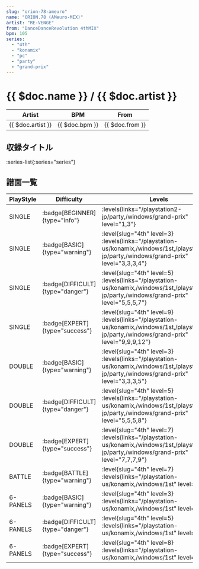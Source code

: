 ```yaml
---
slug: "orion-78-ameuro"
name: "ORION.78 (AMeuro-MIX)"
artist: "RE-VENGE"
from: "DanceDanceRevolution 4thMIX"
bpm: 105
series:
  - "4th"
  - "konamix"
  - "pc"
  - "party"
  - "grand-prix"
---
```


# {{ $doc.name }} / {{ $doc.artist }}

|Artist|BPM|From|
|------|---|----|
|{{ $doc.artist }}|{{ $doc.bpm }}|{{ $doc.from }}|

## 収録タイトル

:series-list{:series="series"}

## 譜面一覧

|PlayStyle|Difficulty|Levels|Notes|Movie|
|---------|----------|------|-----|-----|
|SINGLE| :badge[BEGINNER]{type="info"}| :levels{links="/playstation2-jp/party,/windows/grand-prix" level="1,3"}|60/0||
|SINGLE| :badge[BASIC]{type="warning"}|<div class="field is-grouped is-grouped-multiline"> :level{slug="4th" level=3} :levels{links="/playstation-us/konamix,/windows/1st,/playstation2-jp/party,/windows/grand-prix" level="3,3,3,4"}</div>|101/0||
|SINGLE| :badge[DIFFICULT]{type="danger"}|<div class="field is-grouped is-grouped-multiline"> :level{slug="4th" level=5} :levels{links="/playstation-us/konamix,/windows/1st,/playstation2-jp/party,/windows/grand-prix" level="5,5,5,7"}</div>|170/0||
|SINGLE| :badge[EXPERT]{type="success"}|<div class="field is-grouped is-grouped-multiline"> :level{slug="4th" level=9} :levels{links="/playstation-us/konamix,/windows/1st,/playstation2-jp/party,/windows/grand-prix" level="9,9,9,12"}</div>|320/0||
|DOUBLE| :badge[BASIC]{type="warning"}|<div class="field is-grouped is-grouped-multiline"> :level{slug="4th" level=3} :levels{links="/playstation-us/konamix,/windows/1st,/playstation2-jp/party,/windows/grand-prix" level="3,3,3,5"}</div>|113/0||
|DOUBLE| :badge[DIFFICULT]{type="danger"}|<div class="field is-grouped is-grouped-multiline"> :level{slug="4th" level=5} :levels{links="/playstation-us/konamix,/windows/1st,/playstation2-jp/party,/windows/grand-prix" level="5,5,5,8"}</div>|184/0||
|DOUBLE| :badge[EXPERT]{type="success"}|<div class="field is-grouped is-grouped-multiline"> :level{slug="4th" level=7} :levels{links="/playstation-us/konamix,/windows/1st,/playstation2-jp/party,/windows/grand-prix" level="7,7,7,9"}</div>|261/0||
|BATTLE| :badge[BATTLE]{type="warning"}|<div class="field is-grouped is-grouped-multiline"> :level{slug="4th" level=7} :levels{links="/playstation-us/konamix,/windows/1st" level="7,7"}</div>|||
|6-PANELS| :badge[BASIC]{type="warning"}|<div class="field is-grouped is-grouped-multiline"> :level{slug="4th" level=3} :levels{links="/playstation-us/konamix,/windows/1st" level="3,3"}</div>|104/0||
|6-PANELS| :badge[DIFFICULT]{type="danger"}|<div class="field is-grouped is-grouped-multiline"> :level{slug="4th" level=5} :levels{links="/playstation-us/konamix,/windows/1st" level="5,5"}</div>|160/0||
|6-PANELS| :badge[EXPERT]{type="success"}|<div class="field is-grouped is-grouped-multiline"> :level{slug="4th" level=8} :levels{links="/playstation-us/konamix,/windows/1st" level="8,8"}</div>|273/0||
